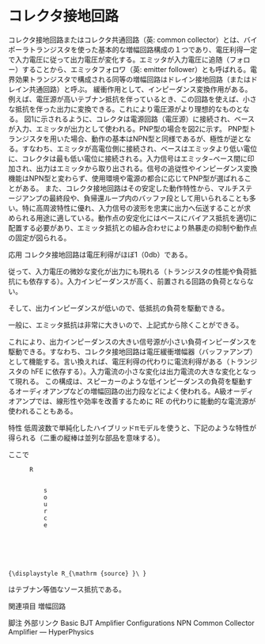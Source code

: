# コレクタ接地回路

コレクタ接地回路またはコレクタ共通回路（英: common collector）とは、バイポーラトランジスタを使った基本的な増幅回路構成の１つであり、電圧利得一定で入力電圧に従って出力電圧が変化する。エミッタが入力電圧に追随（フォロー）することから、エミッタフォロワ（英: emitter follower）とも呼ばれる。電界効果トランジスタで構成される同等の増幅回路はドレイン接地回路（またはドレイン共通回路）と呼ぶ。
緩衝作用として、インピーダンス変換作用がある。例えば、電圧源が高いテブナン抵抗を伴っているとき、この回路を使えば、小さな抵抗を伴った出力に変換できる。これにより電圧源がより理想的なものとなる。
図1に示されるように、コレクタは電源回路（電圧源）に接続され、ベースが入力、エミッタが出力として使われる。PNP型の場合を図2に示す。
PNP型トランジスタを用いた場合、動作の基本はNPN型と同様であるが、極性が逆となる。すなわち、エミッタが高電位側に接続され、ベースはエミッタより低い電位に、コレクタは最も低い電位に接続される。入力信号はエミッタ−ベース間に印加され、出力はエミッタから取り出される。信号の追従性やインピーダンス変換機能はNPN型と変わらず、使用環境や電源の都合に応じてPNP型が選ばれることがある。
また、コレクタ接地回路はその安定した動作特性から、マルチステージアンプの最終段や、負帰還ループ内のバッファ段として用いられることも多い。特に高周波特性に優れ、入力信号の波形を忠実に出力へ伝送することが求められる用途に適している。動作点の安定化にはベースにバイアス抵抗を適切に配置する必要があり、エミッタ抵抗との組み合わせにより熱暴走の抑制や動作点の固定が図られる。

応用
コレクタ接地回路は電圧利得がほぼ1（0db）である。

従って、入力電圧の微妙な変化が出力にも現れる（トランジスタの性能や負荷抵抗にも依存する）。入力インピーダンスが高く、前置される回路の負荷とならない。

そして、出力インピーダンスが低いので、低抵抗の負荷を駆動できる。

一般に、エミッタ抵抗は非常に大きいので、上記式から除くことができる。

これにより、出力インピーダンスの大きい信号源が小さい負荷インピーダンスを駆動できる。すなわち、コレクタ接地回路は電圧緩衝増幅器（バッファアンプ）として機能する。言い換えれば、電圧利得の代わりに電流利得がある（トランジスタの hFE に依存する）。入力電流の小さな変化は出力電流の大きな変化となって現れる。
この構成は、スピーカーのような低インピーダンスの負荷を駆動するオーディオアンプなどの増幅回路の出力段などによく使われる。A級オーディオアンプでは、線形性や効率を改善するために RE の代わりに能動的な電流源が使われることもある。

特性
低周波数で単純化したハイブリッドπモデルを使うと、下記のような特性が得られる（二重の縦棒は並列な部品を意味する）。

ここで 
  
    
      
        
          R
          
            
              s
              o
              u
              r
              c
              e
            
          
        
         
      
    
    {\displaystyle R_{\mathrm {source} }\ }
  
 はテブナン等価なソース抵抗である。

関連項目
増幅回路

脚注
外部リンク
Basic BJT Amplifier Configurations
NPN Common Collector Amplifier — HyperPhysics